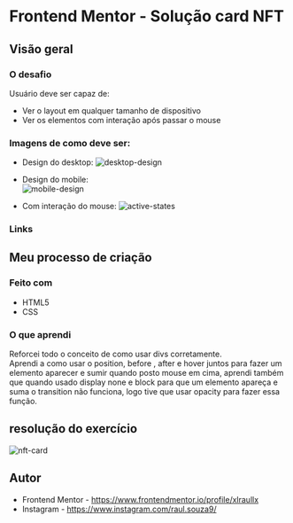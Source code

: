 # Frontend Mentor - Solução card NFT 

## Visão geral

### O desafio 
Usuário deve ser capaz de:
- Ver o layout em qualquer tamanho de dispositivo
- Ver os elementos com interação após passar o mouse

### Imagens de como deve ser:

- Design do desktop:
![desktop-design](https://github.com/user-attachments/assets/c90cbc2d-8b26-458f-af44-0ef086e2b493)

- Design do mobile:  
![mobile-design](https://github.com/user-attachments/assets/2324295b-18d1-42f9-a20f-67bb8730c80c)

- Com interação do mouse:
![active-states](https://github.com/user-attachments/assets/a11eb7e4-9b27-4027-9aab-aa7dbed5eef1)

### Links 

## Meu processo de criação

### Feito com

- HTML5
- CSS

### O que aprendi

Reforcei todo o conceito de como usar divs corretamente. <br> Aprendi a como usar o position, before , after e hover juntos para fazer um elemento aparecer e sumir quando posto mouse em cima, aprendi também que quando usado display none e block para que um elemento apareça e suma o transition não funciona, logo tive que usar opacity para fazer essa função.

## resolução do exercício 

![nft-card](https://github.com/user-attachments/assets/1fd49d2c-7fd4-4e90-ad27-657efdc509da)


## Autor
- Frontend Mentor - https://www.frontendmentor.io/profile/xlraullx
- Instagram - https://www.instagram.com/raul.souza9/




